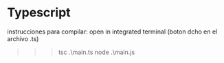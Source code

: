 # Typescript
instrucciones para compilar:
open in integrated terminal (boton dcho en el archivo .ts)
>>> tsc .\main.ts 
>>> node .\main.js
